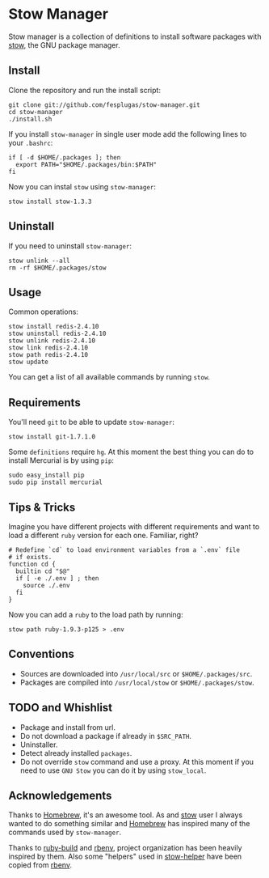 Stow Manager
============

Stow manager is a collection of definitions to install software
packages with [stow], the GNU package manager.


Install
-------

Clone the repository and run the install script:

    git clone git://github.com/fesplugas/stow-manager.git
    cd stow-manager
    ./install.sh

If you install `stow-manager` in single user mode add the following
lines to your `.bashrc`:

    if [ -d $HOME/.packages ]; then
      export PATH="$HOME/.packages/bin:$PATH"
    fi

Now you can instal `stow` using `stow-manager`:

    stow install stow-1.3.3


Uninstall
---------

If you need to uninstall `stow-manager`:

    stow unlink --all
    rm -rf $HOME/.packages/stow


Usage
-----

Common operations:

    stow install redis-2.4.10
    stow uninstall redis-2.4.10
    stow unlink redis-2.4.10
    stow link redis-2.4.10
    stow path redis-2.4.10
    stow update

You can get a list of all available commands by running `stow`.


Requirements
------------

You'll need `git` to be able to update `stow-manager`:

    stow install git-1.7.1.0

Some `definitions` require `hg`. At this moment the best thing you can
do to install Mercurial is by using `pip`:

    sudo easy_install pip
    sudo pip install mercurial


Tips & Tricks
-------------

Imagine you have different projects with different requirements and
want to load a different `ruby` version for each one. Familiar, right?

    # Redefine `cd` to load environment variables from a `.env` file
    # if exists.
    function cd {
      builtin cd "$@"
      if [ -e ./.env ] ; then
        source ./.env
      fi
    }

Now you can add a `ruby` to the load path by running:

    stow path ruby-1.9.3-p125 > .env


Conventions
-----------

- Sources are downloaded into `/usr/local/src` or `$HOME/.packages/src`.
- Packages are compiled into `/usr/local/stow` or `$HOME/.packages/stow`.


TODO and Whishlist
------------------

- Package and install from url.
- Do not download a package if already in `$SRC_PATH`.
- Uninstaller.
- Detect already installed `packages`.
- Do not override `stow` command and use a proxy. At this moment if you
  need to use `GNU Stow` you can do it by using `stow_local`.


Acknowledgements
----------------

Thanks to [Homebrew], it's an awesome tool. As and [stow] user I
always wanted to do something similar and [Homebrew] has inspired
many of the commands used by `stow-manager`.

Thanks to [ruby-build] and [rbenv], project organization has been
heavily inspired by them. Also some "helpers" used in [stow-helper]
have been copied from [rbenv].


[stow]: http://www.gnu.org/s/stow/
[ubuntu]: http://www.ubuntu.com/
[redhat]: http://www.redhat.com/
[Homebrew]: https://github.com/mxcl/homebrew
[ruby-build]: https://github.com/sstephenson/ruby-build
[rbenv]: https://github.com/sstephenson/rbenv
[stow-helper]: https://github.com/fesplugas/stow-manager/blob/master/libexec/stow-helper
